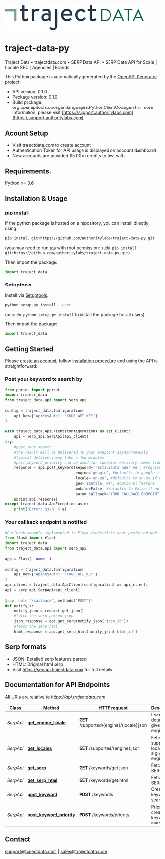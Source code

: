 ![Traject Data logo](./brand-traject-data.svg)
# traject-data-py
Traject Data • trajectdata.com • SERP Data API • SERP Data API for Scale | Locale SEO | Agencies | Brands

This Python package is automatically generated by the [OpenAPI Generator](https://openapi-generator.tech) project:

- API version: 0.1.0
- Package version: 0.1.0
- Build package: org.openapitools.codegen.languages.PythonClientCodegen
For more information, please visit [https://support.authoritylabs.com](https://support.authoritylabs.com)

## Acount Setup

- Visit trajectdata.com to create account
- Authentication Token for API usage is displayed on account dashboard
- New accounts are provided $5.00 in credits to test with

## Requirements.

Python >= 3.6

## Installation & Usage
### pip install

If the python package is hosted on a repository, you can install directly using:

```sh
pip install git+https://github.com/authoritylabs/traject-data-py.git
```
(you may need to run `pip` with root permission: `sudo pip install git+https://github.com/authoritylabs/traject-data-py.git`)

Then import the package:
```python
import traject_data
```

### Setuptools

Install via [Setuptools](http://pypi.python.org/pypi/setuptools).

```sh
python setup.py install --user
```
(or `sudo python setup.py install` to install the package for all users)

Then import the package:
```python
import traject_data
```

## Getting Started

Please [create an account](#account-setup), follow [installation procedure](#installation--usage) and using the API is straightforward:

### Post your keyword to search by
```python
from pprint import pprint
import traject_data
from traject_data.api import serp_api

config = traject_data.Configuration(
    api_key={"ApiKeyAuth": 'YOUR_API_KEY'}
)

with traject_data.ApiClient(configuration) as api_client:
    api = serp_api.SerpApi(api_client)
try:
    #post your search
    #the result will be delivered to your endpoint asynchronously
    #typical delilvery may take a few minutes
    #post_keyword_priority can be used for speedier delivery times (increased costs apply)
    response = api.post_keyword(keyword='restaurants near me', #required
                                engine='google', #defaults to google if not provided
                                locale='en-us', #defaults to en-us if not provided
                                geo='seattle, wa', #optional feature
                                mobile=False, #defaults to False if not provided
                                param_callback='YOUR_CALLBACK_ENDPOINT') #callback required if not configured globally for your account
    pprint(api_response)
except traject_data.ApiException as e:
    print("Error: %s\n" % e)
```

### Your callback endpoint is notified
```python
#Callback example implemented in Flask (substitute your preferred web framework)
from flask import Flask
import traject_data
from traject_data.api import serp_api

app = Flask(__name__)

config = traject_data.Configuration(
    api_key={"ApiKeyAuth": 'YOUR_API_KEY'}
)
api_client = traject_data.ApiClient(configuration) as api_client:
api = serp_api.SerpApi(api_client)

@app.route('/callback', methods['POST'])
def notify():
    notify_json = request.get_json()
    #fetch the serp parsed json
    json_response = api.get_serp(notify_json['json_id'])
    #fetch the serp html
    html_response = api.get_serp_html(notify_json['html_id'])

```

## Serp formats
 - JSON: Detailed serp features parsed
 - HTML: Original html serp
 - Visit https://seoapi.trajectdata.com for full details

## Documentation for API Endpoints

All URIs are relative to *https://api.trajectdata.com*

Class | Method | HTTP request | Description
------------ | ------------- | ------------- | -------------
*SerpApi* | [**get_engine_locale**](docs/SerpApi.md#get_engine_locale) | **GET** /supported/{engine}/{locale}.json | Locale details for a given engine
*SerpApi* | [**get_locales**](docs/SerpApi.md#get_locales) | **GET** /supported/{engine}.json | Fetch supported locales for a given engine
*SerpApi* | [**get_serp**](docs/SerpApi.md#get_serp) | **GET** /keywords/get.json | Fetches SERP json
*SerpApi* | [**get_serp_html**](docs/SerpApi.md#get_serp_html) | **GET** /keywords/get.html | Fetches SERP html
*SerpApi* | [**post_keyword**](docs/SerpApi.md#post_keyword) | **POST** /keywords | Create keyword search
*SerpApi* | [**post_keyword_priority**](docs/SerpApi.md#post_keyword_priority) | **POST** /keywords/priority | Priority create keyword search


## Contact

support@trajectdata.com | sales@trajectdata.com


